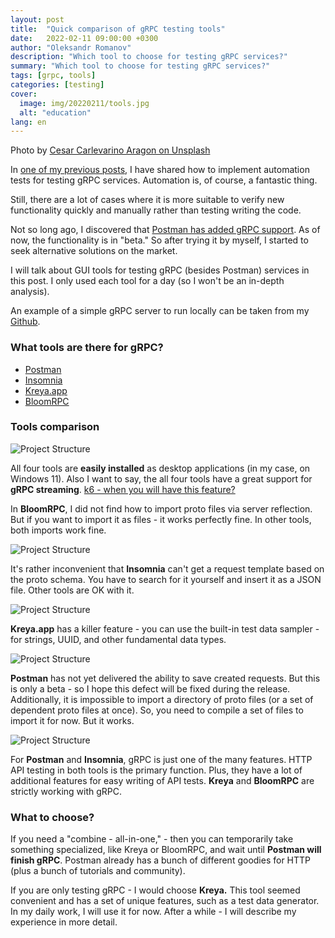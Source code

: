 ```yaml
---
layout: post
title:  "Quick comparison of gRPC testing tools"
date:   2022-02-11 09:00:00 +0300
author: "Oleksandr Romanov"
description: "Which tool to choose for testing gRPC services?"
summary: "Which tool to choose for testing gRPC services?"
tags: [grpc, tools]
categories: [testing]
cover:
  image: img/20220211/tools.jpg
  alt: "education"
lang: en
---
```


Photo by [Cesar Carlevarino Aragon on Unsplash](https://unsplash.com/@carlevarino?utm_source=unsplash&utm_medium=referral&utm_content=creditCopyText)

In [one of my previous posts](https://testengineeringnotes.com/posts/2021-06-12-scala-grpc-api-tests/), I have shared how to implement automation tests for testing gRPC services. Automation is, of course, a fantastic thing.  

Still, there are a lot of cases where it is more suitable to verify new functionality quickly and manually rather than testing writing the code. 

Not so long ago, I discovered that [Postman has added gRPC support](https://blog.postman.com/postman-now-supports-grpc/). 
As of now, the functionality is in "beta." So after trying it by myself, I started to seek alternative solutions on the market. 

I will talk about GUI tools for testing gRPC (besides Postman) services in this post. I only used each tool for a day (so I won't be an in-depth analysis). 

An example of a simple gRPC server to run locally can be taken from my [Github](https://github.com/alexromanov/server-grpc-sample).

### What tools are there for gRPC?

* [Postman](https://blog.postman.com/postman-now-supports-grpc/)
* [Insomnia](https://docs.insomnia.rest/insomnia/grpc)
* [Kreya.app](https://kreya.app/)
* [BloomRPC](https://github.com/bloomrpc/bloomrpc)

### Tools comparison

![Project Structure](/img/20220211/compare.png)

All four tools are **easily installed** as desktop applications (in my case, on Windows 11). Also I want to say, the all four tools have a great support for **gRPC streaming**. [k6 - when you will have this feature?](https://k6.io/)

In **BloomRPC**, I did not find how to import proto files via server reflection. But if you want to import it as files - it works perfectly fine. In other tools, both imports work fine.

![Project Structure](/img/20220211/bloom.png)

It's rather inconvenient that **Insomnia** can't get a request template based on the proto schema. You have to search for it yourself and insert it as a JSON file. Other tools are OK with it.

![Project Structure](/img/20220211/insomnia.png)

**Kreya.app** has a killer feature - you can use the built-in test data sampler - for strings, UUID, and other fundamental data types.

![Project Structure](/img/20220211/kreya.png)

**Postman** has not yet delivered the ability to save created requests. But this is only a beta - so I hope this defect will be fixed during the release. Additionally, it is impossible to import a directory of proto files (or a set of dependent proto files at once). So, you need to compile a set of files to import it for now. But it works. 

![Project Structure](/img/20220211/postman.png)

For **Postman** and **Insomnia**, gRPC is just one of the many features. HTTP API testing in both tools is the primary function. Plus, they have a lot of additional features for easy writing of API tests.
**Kreya** and **BloomRPC** are strictly working with gRPC.

### What to choose?
If you need a "combine - all-in-one," - then you can temporarily take something specialized, like Kreya or BloomRPC, and wait until **Postman will finish gRPC**. Postman already has a bunch of different goodies for HTTP (plus a bunch of tutorials and community).

If you are only testing gRPC - I would choose **Kreya.** This tool seemed convenient and has a set of unique features, such as a test data generator. In my daily work, I will use it for now. After a while - I will describe my experience in more detail. 